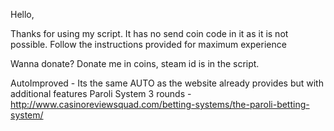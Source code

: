 Hello,

Thanks for using my script. It has no send coin code in it as it is not possible.
Follow the instructions provided for maximum experience

Wanna donate? Donate me in coins, steam id is in the script.

AutoImproved - Its the same AUTO as the website already provides but with additional features
Paroli System 3 rounds - http://www.casinoreviewsquad.com/betting-systems/the-paroli-betting-system/
